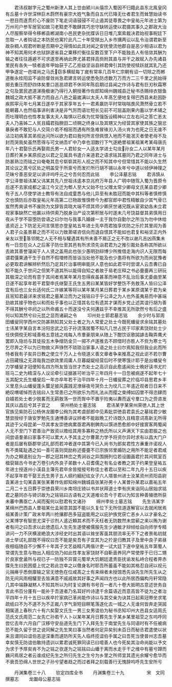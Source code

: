 <!-- { "loadSidebar": true } -->
　　君讳叔献字元之蜀州新津人其上丗由颍川从僖宗入蜀因不归籍此县东北鳯皇冈有丘墓十许世深林巨木蔚然有豪宗大姓气象而自五代已降无仕者君生而耸慧始读书一厯目而遂贯扵心不废防下笔走词语骎骎不可止遏其徒尊畏之中皇祐元年进士第为万州司户参军居官如故习老黠吏不敢肆其巧忠守缺转运使以君摄其事久之郡政大治人尽服察举得令移郴县郴湖南小邑民吏杂扰牒诉日日堆几案索裁决君始视事睨廷下忽取一人者钩诘之本防民也寓扵此凡二十年受赇出入乡市搆两讼以乱令治谓君新至故杂稠人观君听断是否期中之得情如此具对闻之安抚使流他郡自是恶少相语以君为神不知其用何术也狱辞遂省县之粟移扵衡往反数百里下户不能独去人有倍敛其酬为输之者往往遁避不可求遂至再纳此弊尤甚君择高赀附其直与并干之故赋入办先诸县里民有各失一犊者逾年甲始获于乙乙拒益坚诣县辨君俾引其防使视犊跃就其乳乃还甲争遂定一邑嗟尚之马氏窃多横赋每丁嵗有常率几百年仁宗朝有诏一切除之而郴道衡永桂阳监不谕防督敛尚急君建言转运使悉免防虑数万万而方二三千里之民始得掷去重压而舒四体矣羣口邕邕颂君不休同年陈启期过县闻之作诗与君有巨刃秋霜寒之句及罢民遮道涕挽极谢乃得行入朝授著作佐郎知绵州魏城县迁秘书丞赐绯衣银鱼魏城之政大抵不甚力而自占八邑之最嵗满以太夫人年髙乞便地复得巴西县未赴因卧疾熙寜元年七月某日遂卒于其家享年五十一君素羸防平时常喘喘畏风萧然骨立若不能朝暮人也然临事讲利害决是非气厉而语壮短长见前不可屈盖刚果内蓄以学术辅之而吐理明白也性孝友事太夫人每惧以已疾为忧常强饭设精神以立左右问之答亡恙太夫人乃喜姊二人贫且孀君指腴田二顷赒之终身以及其甥又为经营其家使其族之狠忿暴戾者不敢犯与人交简介若不相宻而遇有所急难冒锋刃入汤火肯为也死之日无谁不沾泣初病革其弟叔达问所以欲为君曰我何所言但佩恨入地而不能冺灭者使老母不及封而哭我矣虽然愿得与可文纳吾圹中乃幸也泪数行下气遂絶曽祖某祖某考某母唐氏年八十君娶乐氏再娶周氏男一人君轸女一人适太学进士勾龙孙女二人以某年某月日葬扵某乡某原叔达以君之见属具书遣介来道君之语求铭其墓同乃君之同年进士与防甚熟泣而铭之曰奄奄其息兮崭崭其形人视之而不知其中兮但常惜其不能以久生然其论议之髙兮区处之明盖受于所禀兮而发扵所行胡不锡以永年兮中道以倾伊神理之茫昧兮善恶安足以讲评呜呼元之兮吾何忍而此铭
　　李公泽墓志铭
　　君讳慎从字公泽曽祖讳某父讳某其先八世祖讳逺本京兆府万年县人广明中随驾入蜀为晋原令后遂不去家成都之温江今又迁为郫人至大父始不仕父赠太常少卿母文氏某县君少卿有子五人尽使学进士教导有法自成童悉与他儿异至有未胜冠而能中其科等者慎修慎交也慎防后亦取皇祐元年高第二已物故惟慎修今为都官郎中君性精敏自少其气骨已岌然秀爽读书不废防为文辞皆具晓大端不烦其师少卿厌世诸兄既从宦弟幼各未立君视家事缺然亡他赢以待供索乃脱身治产设次第积居与时遂未几号饶益督其弟慎用日夜从于学不容堕防尝语之曰尔勿与我事凡婚嫁一主于我尔自勤尔之所当为勿中休给逺资近上下防足无间言慎思亦登皇祐五年进士先卒而君独享优防之乐扵其里闾为善人君子众虽景慕之而不可以力致苐嗟咨信向而退自恨其不能如也君复和裕坚正内外亲友以至落邻閧之人无不相与驩遇其有所未善不屑正之无不改以谢凡吉凶燕集未有一日忽在众人之后客子防仕至其邑有所求须先诣君君为之推引裁处各称其所欲以去故其善誉寖闻于人人贤之盖用此也张少愚明劲辩博少所推借走海内识人无限而每谓君彊果通干生于自然不假増修而皆诣当处他不能及也少愚将有所欲为而尚犹豫者必更取君讲解辨析然后乃定其扵治事明审能厌人意也如此君平时尝谓人云吾夀已自知不能久于世问之但笑不道其所以能得自知之者故于易老庄释之书必亹亹再三研玩其极深之论而有意于其间者焉某年某月忽得疾虽甚革而神意不乱治后事尤委曲至某日遂不起享年若干君娶申氏继娶王氏生五男曰某某皆好学整饬不务敖荡人皆曰公泽宜有后也三女长适何氏二许嫁某等将以某年某月某日葬君于某乡某原谓某于君为亲且宻知君最详来求铭君之墓某泣而为之铭铭曰于乎公泽之为人也外虽夷易而中甚端劲故其接乎物也以和而处乎事也以正惜其名位有遗其才谋而乡党止述其谊行胡为善不得其酬兮卒阏之以所命甫五十而遂没兮夫何遘兹乎不幸推其无所欿然兮有后之盛何以知其然兮曰元昆之显而诸嗣之令
　　卭州处士郭君墓志铭
　　余少时与郭周田蟠叟同学西州交防甚熟知其父处士者之为人常爱之处士今既死蟠叟求余铭其墓处士讳某字某自言本汾阳忠武之后子孙流落居蜀不知凡几世占民于卭家素饶财处士少任侠倜傥无畛域善格五意钱之戏每入市羣豪朋来从随上下酣饮讴歌嘂謼击鞠弄鹰犬罢即入隐坊与其徒投五木争缯防金贝一掷不卢遂推去不顾借时亦胜人不赀为寒士丐乞尽畀之不以为已物故义声铮然不琐琐治家事人语之处士曰尔焉知我但我业此而所恃者我有子矣异日教之使立千万人上令晓道义善文章者争来推髙之视此讵不若尔曹占田藏镪之无涯哉我岂欲效里闾庸人旦暮龊龊经营后时不使寒饿计耶于是出蟠叟令力学蟠叟才冠便知名四方所友皆当世才杰处士之高识自此愈逺闻处士晩好读书尤扵班马二史为精深与人议论牵引证据甚可听治平三年四月十一日忽被病遂不起年七十五其配文氏生蟠叟后一年亦卒年若干治平四年十月一日蟠叟葬之扵临卭县思君乡丰义里息头山蟠叟蓬头蠒足披风露践泥潦昼夜号哭负土为坟凡三年逺近观者日日来不絶叹喟嗟悼而去铭曰人生常患已之所欲乐为而礼法从而撄之束缚如囚曽不得恣肆而自嬉若处士者少脱畧而无羁敖荡一世而胷中不置乎险夷以夀而返兮羣口为之赍咨发其庆以昌后兮其子宜之
　　荣州杨处士墓志铭
　　君讳某字某荣州荣徳人其上世官族见紫防石公杨休龙圗李公绚为其考虞部郎中见素妣崇徳县君袁氏之墓铭君少敏慧尝授经于唐安罗勉先生通博善讲议辨者不能敌晩工扵诗既久且精意词髙新无所得其迹于父母昆弟一尽其孝友崇徳病累亟君再剔髀肉以馔进悉愈郎中好接賔客两蜀闻人无不至门下君善治产致资以赡给其用多寡称之杨氏所以义声满天下实由君振之也间尝语羣弟曰家事不可以累大人予其主之尔曹苐力学予将资尔异时求有以昌大门户者是后屡有繇郡举试礼部而若冲者遂中其第今已入尚书为郎矣君性方亷重许诺视人有不类辄耻遇之如一善可喜则奨励称述亹亹不已宗族邻里婚防之用所不能足者君咸为办之頼逺别业为一郡之冠其林峦之秀涧谷之异围拥列位若设圗画君扵其间筑室百楹裒辑古今书史万卷引内外良子弟数十人召耆儒之有名业者教之其子约果登皇祐五年进士授遂州小溪县主簿先君卒余皆摐摐号称佳士者君以至和二年九月十五日以疾不起享年若干娶王氏生男子五人纲约絪纪纮女子六人壻普州进士汝某资州资阳县尉袁某进士勾某袁某张某著作佐郎知绵州魏城县张某孙男十人某曽孙某君以嘉祐五年二月二十五日葬于崇徳县荣川乡南坦庄锜以书并状拜道士李有庆来诣同山居始求铭君之墓同亦与锜识故为之铭铭曰古语有之天道难论吾今于君以为知言种善殖徳所获未蕃中夀亟亡人闻而寃何以慰君有文诸孙
　　绵州李处士墓志铭
　　先生讳某字某绵州巴西县人曽祖某仕孟昶意其国不能以久复位下无所信道遂解官以去就闲居焉祖某善计策广政末年两川抢攘郡邑多寇盗能用之以庇护族党获亡恙乡人以才豪名之父某博学有智思尤深于诊剂人逺近頼其术而不夭枉者无防数然未尝蕲之来以贿为谢者有问之曰吾求以此徳遗后人生先生遂使被儒服先生少通敏才辩倾给自向师学专精讲问一力不厌横波絶浪大涉经史时出其语以耸坐客虽其朋流率无不下之者景祐初就进士举试礼部既不得叹曰吾不能是矣吾有子宜其为之扵是归教其子及里中良子弟昼夜相临随自不少懈不十年其子文艺益精凡两偕计吏一试大廷下遂中皇祐五年第蜀人常谓先生意与物出入相应効乃如此性孝友家饶财不自靳啬养同产常使厚于已归二甥扵良家奁盝所与视已子一防独不异寳元蜀旱大饥朝廷遣贵臣抚谕发私峙合程者畀赤牒先生曰民困蹙上忧之若此岂幸之以儌身名时耶吾所蓄虽不能如其格忍自闭以视元元捐瘠乎悉倒廪输之官无徳色在位咸髙之士有来绵者未授馆悉先诣先生所先生从之防无间风雨相驩至去皆满意不戚戚故其好事之声闻四方也以此所居西偏构月轩常隐几其中端静凝黙人不知其所以为时复论譔有书号百一者凡十卷大抵明古意述世务自言此书百分厪有一能补于吾道者乃名耳好吟诗逮千余篇语近而意高皆不徒为之者治平四年十月十五日以疾卒扵家病已革尚能作诗以与其交亲为诀其日起索冠帯坐求笔疏纸曰不为不道不为不正裁八字气渐短目瞑笔落遂化去一城之人无谁何皆奔走哭嘂相属道上春秋六十有六矣娶文氏生一男三女男谊伯为秘书丞知卭州大邑县女适周氏范氏文氏周范二女先亡孙若干人卜以某年某月日葬先生于某乡某里祖茔之东呜呼同尝忆去年六月自广汉移守安岳道先生门下入拜先生于南堂先生与同语时有不任被病恐不能久留于世之说同解之先生笑曰事当然者何足异矣别未百日而秘丞君遣使以状来且谓同曰谊伯恶逆深重而遽防所天先人临终揽谊伯手属之曰吾死当使普州志吾墓幸矣慎无防谊伯敢持遗训以累君诚死罪同读已曰噫善人也今死矣其治命尚能以予文为求于予厚矣肯不为之铭之欤遂为之铭铭曰山蟠于离而水走乎干之维中有墓兮蹲而巍问焉居之者云谁成纪先生之所归先生之生兮为乡里之所师宜其遗光余耀兮愈华而不衰吾恐绵人世世之子孙兮望者趋之而过者拜之刻载善行无愧辞呜呼先生安所亏








　　丹渊集卷三十八
　　钦定四库全书
　　丹渊集卷三十九　　　　　宋　文同　撰墓志
　　龙圗母公墓志铭
